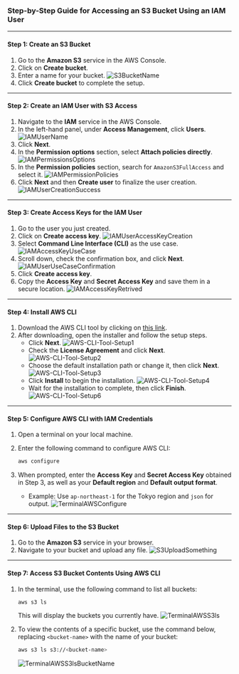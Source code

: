 ### Step-by-Step Guide for Accessing an S3 Bucket Using an IAM User

---

#### Step 1: Create an S3 Bucket

1. Go to the **Amazon S3** service in the AWS Console.
2. Click on **Create bucket**.
3. Enter a name for your bucket.
   ![S3BucketName](/docs/Lab%209%20IAM%20User%20S3%20Access/img/S3BucketName.png)
4. Click **Create bucket** to complete the setup.

---

#### Step 2: Create an IAM User with S3 Access

1. Navigate to the **IAM** service in the AWS Console.
2. In the left-hand panel, under **Access Management**, click **Users**.
   ![IAMUserName](/docs/Lab%209%20IAM%20User%20S3%20Access/img/IAMUserName.png)
3. Click **Next**.
4. In the **Permission options** section, select **Attach policies directly**.
   ![IAMPermissionsOptions](/docs/Lab%209%20IAM%20User%20S3%20Access/img/IAMPermissionsOptions.png)
5. In the **Permission policies** section, search for `AmazonS3FullAccess` and select it.
   ![IAMPermissionPolicies](/docs/Lab%209%20IAM%20User%20S3%20Access/img/IAMPermissionPolicies.png)
6. Click **Next** and then **Create user** to finalize the user creation.
   ![IAMUserCreationSuccess](/docs/Lab%209%20IAM%20User%20S3%20Access/img/IAMUserCreationSuccess.png)

---

#### Step 3: Create Access Keys for the IAM User

1. Go to the user you just created.
2. Click on **Create access key**.
   ![IAMUserAccessKeyCreation](/docs/Lab%209%20IAM%20User%20S3%20Access/img/IAMUserAccessKeyCreation1.png)
3. Select **Command Line Interface (CLI)** as the use case.
   ![IAMAccessKeyUseCase](/docs/Lab%209%20IAM%20User%20S3%20Access/img/IAMAccessKeyUseCase.png)
4. Scroll down, check the confirmation box, and click **Next**.
   ![IAMUserUseCaseConfirmation](/docs/Lab%209%20IAM%20User%20S3%20Access/img/IAMUserUseCaseConfirmation.png)
5. Click **Create access key**.
6. Copy the **Access Key** and **Secret Access Key** and save them in a secure location.
   ![IAMAccessKeyRetrived](/docs/Lab%209%20IAM%20User%20S3%20Access/img/IAMAccessKeyRetrived.png)

---

#### Step 4: Install AWS CLI

1. Download the AWS CLI tool by clicking on [this link](https://awscli.amazonaws.com/AWSCLIV2.msi).
2. After downloading, open the installer and follow the setup steps.
   - Click **Next**.
     ![AWS-CLI-Tool-Setup1](/docs/Lab%209%20IAM%20User%20S3%20Access/img/AWS-CLI-Tool-Setup1.png)
   - Check the **License Agreement** and click **Next**.
     ![AWS-CLI-Tool-Setup2](/docs/Lab%209%20IAM%20User%20S3%20Access/img/AWS-CLI-Tool-Setup2.png)
   - Choose the default installation path or change it, then click **Next**.
     ![AWS-CLI-Tool-Setup3](/docs/Lab%209%20IAM%20User%20S3%20Access/img/AWS-CLI-Tool-Setup3.png)
   - Click **Install** to begin the installation.
     ![AWS-CLI-Tool-Setup4](/docs/Lab%209%20IAM%20User%20S3%20Access/img/AWS-CLI-Tool-Setup4.png)
   - Wait for the installation to complete, then click **Finish**.
     ![AWS-CLI-Tool-Setup6](/docs/Lab%209%20IAM%20User%20S3%20Access/img/AWS-CLI-Tool-Setup6.png)

---

#### Step 5: Configure AWS CLI with IAM Credentials

1. Open a terminal on your local machine.
2. Enter the following command to configure AWS CLI:

   ```bash
   aws configure
   ```

3. When prompted, enter the **Access Key** and **Secret Access Key** obtained in Step 3, as well as your **Default region** and **Default output format**.
   - Example: Use `ap-northeast-1` for the Tokyo region and `json` for output.
   ![TerminalAWSConfigure](/docs/Lab%209%20IAM%20User%20S3%20Access/img/TerminalAWSConfigure.png)

---

#### Step 6: Upload Files to the S3 Bucket

1. Go to the **Amazon S3** service in your browser.
2. Navigate to your bucket and upload any file.
   ![S3UploadSomething](/docs/Lab%209%20IAM%20User%20S3%20Access/img/S3UploadSomething.png)

---

#### Step 7: Access S3 Bucket Contents Using AWS CLI

1. In the terminal, use the following command to list all buckets:

   ```bash
   aws s3 ls
   ```

   This will display the buckets you currently have.
   ![TerminalAWSS3ls](/docs/Lab%209%20IAM%20User%20S3%20Access/img/TerminalAWSS3ls.png)

2. To view the contents of a specific bucket, use the command below, replacing `<bucket-name>` with the name of your bucket:

   ```bash
   aws s3 ls s3://<bucket-name>
   ```

   ![TerminalAWSS3lsBucketName](/docs/Lab%209%20IAM%20User%20S3%20Access/img/TerminalAWSS3lsBucketName.png)